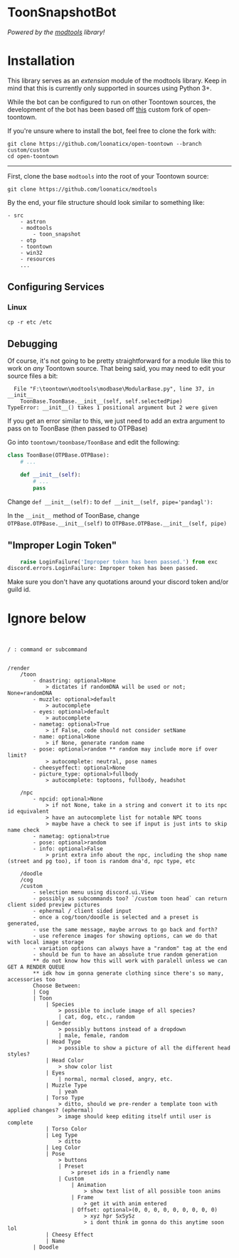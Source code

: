 # ToonSnapshotBot
*Powered by the [modtools](https://github.com/loonaticx/modtools) library!*

# Installation
This library serves as an *extension* module of the modtools library. Keep in mind that this is currently only supported in sources using Python 3+.

While the bot can be configured to run on other Toontown sources, the development of the bot has been based off [this](https://github.com/loonaticx/open-toontown/tree/custom/custom) custom fork of open-toontown.

If you're unsure where to install the bot, feel free to clone the fork with:
```commandline
git clone https://github.com/loonaticx/open-toontown --branch custom/custom
cd open-toontown
```
---
First, clone the base ``modtools`` into the root of your Toontown source:
```commandline
git clone https://github.com/loonaticx/modtools
```

By the end, your file structure should look similar to something like:
```
- src
    - astron
    - modtools
        - toon_snapshot
    - otp
    - toontown
    - win32
    - resources
    ...
```

## Configuring Services
### Linux
``cp -r etc /etc``

## Debugging
Of course, it's not going to be pretty straightforward for a module like this to work on *any* Toontown source.
That being said, you may need to edit your source files a bit:

```commandline
  File "F:\toontown\modtools\modbase\ModularBase.py", line 37, in __init__
    ToonBase.ToonBase.__init__(self, self.selectedPipe)
TypeError: __init__() takes 1 positional argument but 2 were given
```
If you get an error similar to this, we just need to add an extra argument to pass on to ToonBase (then passed to OTPBase)

Go into ``toontown/toonbase/ToonBase`` and edit the following:
```python
class ToonBase(OTPBase.OTPBase):
    # ...

    def __init__(self):
        # ...
        pass
```
Change ``def __init__(self):`` to ``def __init__(self, pipe='pandagl'):``

In the ``__init__`` method of ToonBase, change ``OTPBase.OTPBase.__init__(self)`` to ``OTPBase.OTPBase.__init__(self, pipe)``

## "Improper Login Token"
```python
    raise LoginFailure('Improper token has been passed.') from exc
discord.errors.LoginFailure: Improper token has been passed.
```
Make sure you don't have any quotations around your discord token and/or guild id.





# Ignore below

```commandline


/ : command or subcommand


/render
    /toon
        - dnastring: optional>None
            > dictates if randomDNA will be used or not; None=randomDNA
        - muzzle: optional>default
            > autocomplete
        - eyes: optional>default
            > autocomplete
        - nametag: optional>True
            > if False, code should not consider setName
        - name: optional>None
            > if None, generate random name
        - pose: optional>random ** random may include more if over limit?
            > autocomplete: neutral, pose names
        - cheesyeffect: optional>None
        - picture_type: optional>fullbody
            > autocomplete: toptoons, fullbody, headshot
        
    /npc
        - npcid: optional>None
            > if not None, take in a string and convert it to its npc id equivalent
            > have an autocomplete list for notable NPC toons
            > maybe have a check to see if input is just ints to skip name check
        - nametag: optional>true
        - pose: optional>random
        - info: optional>False
            > print extra info about the npc, including the shop name (street and pg too), if toon is random dna'd, npc type, etc
        
    /doodle
    /cog
    /custom
        - selection menu using discord.ui.View
        - possibly as subcommands too? `/custom toon head` can return client sided preview pictures
        - ephermal / client sided input
        - once a cog/toon/doodle is selected and a preset is generated, 
        - use the same message, maybe arrows to go back and forth?
        - use reference images for showing options, can we do that with local image storage
        - variation options can always have a "random" tag at the end
        - should be fun to have an absolute true random generation
        ** do not know how this will work with paralell unless we can GET A RENDER QUEUE
        ** idk how im gonna generate clothing since there's so many, accessories too
        Choose Between:
        | Cog
        | Toon
            | Species
                > possible to include image of all species?
                | cat, dog, etc., random
            | Gender
                > possibly buttons instead of a dropdown
                | male, female, random
            | Head Type
                > possible to show a picture of all the different head styles?
            | Head Color
                > show color list
            | Eyes
                | normal, normal closed, angry, etc.
            | Muzzle Type
                | yeah
            | Torso Type
                > ditto, should we pre-render a template toon with applied changes? (ephermal)
                > image should keep editing itself until user is complete
            | Torso Color
            | Leg Type
                > ditto
            | Leg Color
            | Pose
                > buttons
                | Preset
                    > preset ids in a friendly name
                | Custom
                    | Animation
                        > show text list of all possible toon anims
                    | Frame
                        > get it with anim entered
                    | Offset: optional>(0, 0, 0, 0, 0, 0, 0, 0, 0)
                        > xyz hpr SxSySz
                        > i dont think im gonna do this anytime soon lol
            | Cheesy Effect
            | Name
        | Doodle 

```
